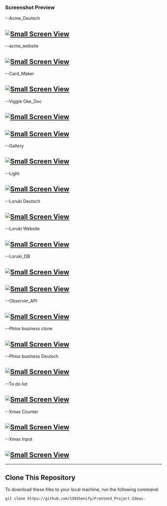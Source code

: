 ### Screenshot Preview

--Acme_Deutsch

## [![Small Screen View](https://github.com/1501henify/CSS_Intro/blob/46ec42b74c44e0c14b8c61f2efe7198adb8d3088/IMAGE/acme_Deutsch.jpg)](https://github.com/1501henify/CSS_Intro)

--acme_website

## [![Small Screen View](https://github.com/1501henify/Frontend_Project-Ideas-/blob/main/acme_website%2FIMAGE%2Facme_Website.jpg)](https://github.com/1501henify/Frontend_Project-Ideas-)

--Card_Maker

## [![Small Screen View](https://github.com/1501henify/Frontend_Project-Ideas-/blob/main/Card%20maker/card_maker.jpg)](https://github.com/1501henify/Frontend_Project-Ideas-)

--Viggie Oke_Doc

## [![Small Screen View](<https://raw.githubusercontent.com/1501henify/Viggie-Doc/refs/heads/main/img/viggieOke(desktop).png>)](https://github.com/1501henify/Viggie-Doc)

## [![Small Screen View](https://raw.githubusercontent.com/1501henify/Viggie-Doc/refs/heads/main/img/viggieOke.png)](https://github.com/1501henify/Viggie-Doc)

--Gallery

## [![Small Screen View](https://github.com/1501henify/Frontend_Project-Ideas-/blob/main/Gallery/Gallery.jpg)](https://github.com/1501henify/Frontend_Project-Ideas-)

--Light

## [![Small Screen View](https://github.com/1501henify/Snow-animation/blob/60df05f496aa76c6fa038495b1e0bea86e670203/festive_lights.jpg)](https://github.com/1501henify/Snow-animation)

--Loruki Deutsch

## [![Small Screen View](https://github.com/1501henify/Loruki-in-Deutsch/blob/62a9b4ce6f71b1cf588d3f77e87c3743097541b5/IMAGE/loruki_deutsch.jpg)](https://github.com/1501henify/Loruki-in-Deutsch)

--Loruki Website

## [![Small Screen View](https://github.com/1501henify/Learning-With-Traversy-Media/blob/e9b72545a7ab07a6e1c53c2aecea9dd565488634/IMAGE/loruki_english.jpg)](https://github.com/1501henify/Learning-With-Traversy-Media)

--Loruki_DB

## [![Small Screen View](https://github.com/1501henify/PHP_Project-Idea/blob/myBranch/users/image/create_plan.php.png)](https://github.com/1501henify/PHP_Project-Idea)

## [![Small Screen View](https://github.com/1501henify/PHP_Project-Idea/blob/myBranch/users/image/user.php.png)](https://github.com/1501henify/PHP_Project-Idea)

--Observer_API

## [![Small Screen View](https://github.com/1501henify/henify-Observer-API/blob/038091f600d415609c6aa5a9b59154a57e4219d6/IMAGE/conter_observer.jpg)](https://github.com/1501henify/henify-Observer-API)

--Phlox business clone

## [![Small Screen View](https://github.com/1501henify/frontend-project-idea/blob/408a9131a4467479fa0d7e3050f5e8c578ffb841/assets/IMAGE/phlox_Business.jpg)](https://github.com/1501henify/frontend-project-idea)

--Phlox business Deutsch

## [![Small Screen View](https://github.com/1501henify/Frontend_Project-Ideas-/blob/main/Phlox_Business%20Deutsch/Assets/IMAGE/phlox_business_Duetsch.jpg)](https://github.com/1501henify/Frontend_Project-Ideas-)

--To do list

## [![Small Screen View](https://github.com/1501henify/Frontend_Project-Ideas-/blob/main/TO_DO%20List/todo_List.jpg)](https://github.com/1501henify/Frontend_Project-Ideas-)

--Xmas Counter

## [![Small Screen View](https://github.com/1501henify/Xmas-Counter/blob/main/screenshot.png)](https://github.com/1501henify/Xmas-Counter)

--Xmas Input

## [![Small Screen View](https://github.com/1501henify/Xmas-quiz/blob/601ba33b0ce8dd27ddfe2792c407045a9a680758/festive_question.jpg)](https://github.com/1501henify/Xmas-quiz)

---

## Clone This Repository

To download these files to your local machine, run the following command:

```bash
git clone https://github.com/1501henify/Frontend_Project-Ideas-
```
